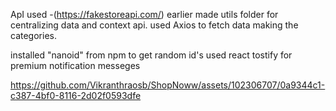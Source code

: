 ApI used -(https://fakestoreapi.com/) earlier
made utils folder for centralizing data and context api.
used Axios to fetch data
making the categories.

installed "nanoid" from npm to get random id's
used react tostify for premium notification messeges


https://github.com/Vikranthraosb/ShopNoww/assets/102306707/0a9344c1-c387-4bf0-8116-2d02f0593dfe

